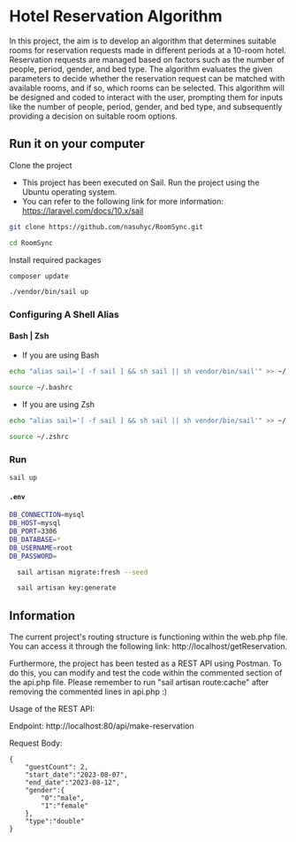 # Hotel Reservation Algorithm

In this project, the aim is to develop an algorithm that determines suitable rooms for reservation requests made in different periods at a 10-room hotel. Reservation requests are managed based on factors such as the number of people, period, gender, and bed type. The algorithm evaluates the given parameters to decide whether the reservation request can be matched with available rooms, and if so, which rooms can be selected. This algorithm will be designed and coded to interact with the user, prompting them for inputs like the number of people, period, gender, and bed type, and subsequently providing a decision on suitable room options.

## Run it on your computer

Clone the project
- This project has been executed on Sail. Run the project using the Ubuntu operating system.
- You can refer to the following link for more information: https://laravel.com/docs/10.x/sail

```bash
git clone https://github.com/nasuhyc/RoomSync.git
```
```bash
cd RoomSync
```
Install required packages

```bash
composer update
```

```bash
./vendor/bin/sail up
```

### Configuring A Shell Alias

#### Bash | Zsh

- If you are using Bash

```bash
echo "alias sail='[ -f sail ] && sh sail || sh vendor/bin/sail'" >> ~/.bashrc
```
```bash
source ~/.bashrc
```


- If you are using Zsh

```bash
echo "alias sail='[ -f sail ] && sh sail || sh vendor/bin/sail'" >> ~/.zshrc
```
```bash
source ~/.zshrc
```

### Run
```bash
sail up
```


#### `.env`
```bash
DB_CONNECTION=mysql
DB_HOST=mysql
DB_PORT=3306
DB_DATABASE=*
DB_USERNAME=root
DB_PASSWORD=

```


```bash
  sail artisan migrate:fresh --seed
```

```bash
  sail artisan key:generate
```


## Information

The current project's routing structure is functioning within the web.php file. You can access it through the following link: http://localhost/getReservation.

Furthermore, the project has been tested as a REST API using Postman. To do this, you can modify and test the code within the commented section of the api.php file. 
Please remember to run "sail artisan route:cache" after removing the commented lines in api.php :)

Usage of the REST API:

Endpoint: http://localhost:80/api/make-reservation

Request Body:
```http
{
    "guestCount": 2,
    "start_date":"2023-08-07",
    "end_date":"2023-08-12",
    "gender":{
        "0":"male",
        "1":"female"
    },
    "type":"double"
}
```
